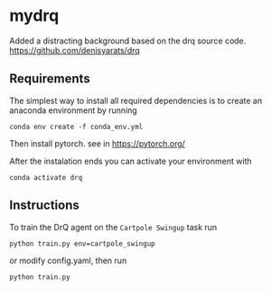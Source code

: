 # mydrq
Added a distracting background based on the drq source code. https://github.com/denisyarats/drq


## Requirements
The simplest way to install all required dependencies is to create an anaconda environment by running
```
conda env create -f conda_env.yml
```
Then install pytorch. see in https://pytorch.org/

After the instalation ends you can activate your environment with
```
conda activate drq
```

## Instructions
To train the DrQ agent on the `Cartpole Swingup` task run
```
python train.py env=cartpole_swingup
```
or modify config.yaml, then run
```
python train.py
```

